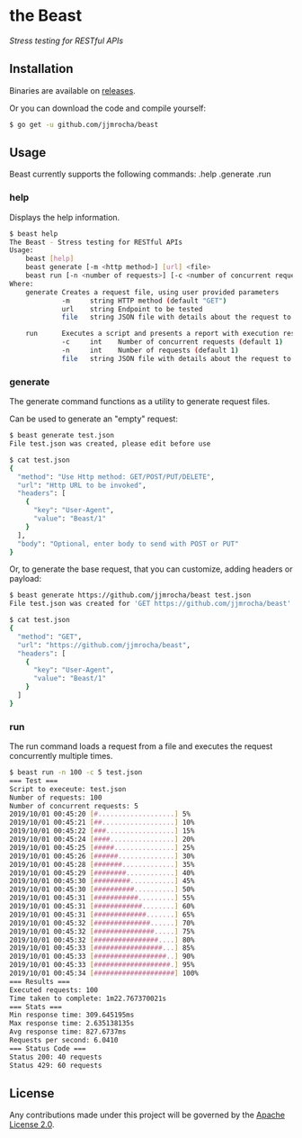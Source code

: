 the Beast
=========
*Stress testing for RESTful APIs*

## Installation
Binaries are available on [releases](https://github.com/jjmrocha/beast/releases).

Or you can download the code and compile yourself:
```sh
$ go get -u github.com/jjmrocha/beast
```

## Usage
Beast currently supports the following commands:
.help
.generate
.run

### help
Displays the help information.

```sh
$ beast help
The Beast - Stress testing for RESTful APIs
Usage:
	beast [help]
	beast generate [-m <http method>] [url] <file>
	beast run [-n <number of requests>] [-c <number of concurrent requests>] <file>
Where:
	generate Creates a request file, using user provided parameters
	         -m     string HTTP method (default "GET")
	         url    string Endpoint to be tested
	         file   string JSON file with details about the request to test

	run      Executes a script and presents a report with execution results
	         -c     int    Number of concurrent requests (default 1)
	         -n     int    Number of requests (default 1)
	         file   string JSON file with details about the request to test
```

### generate
The generate command functions as a utility to generate request files.

Can be used to generate an "empty" request:
```sh
$ beast generate test.json                                                        
File test.json was created, please edit before use

$ cat test.json
{
  "method": "Use Http method: GET/POST/PUT/DELETE",
  "url": "Http URL to be invoked",
  "headers": [
    {
      "key": "User-Agent",
      "value": "Beast/1"
    }
  ],
  "body": "Optional, enter body to send with POST or PUT"
}
```

Or, to generate the base request, that you can customize, adding headers or payload:
```sh
$ beast generate https://github.com/jjmrocha/beast test.json
File test.json was created for 'GET https://github.com/jjmrocha/beast'

$ cat test.json
{
  "method": "GET",
  "url": "https://github.com/jjmrocha/beast",
  "headers": [
    {
      "key": "User-Agent",
      "value": "Beast/1"
    }
  ]
}
```

### run
The run command loads a request from a file and executes the request concurrently multiple times.

```sh
$ beast run -n 100 -c 5 test.json
=== Test ===
Script to execeute: test.json
Number of requests: 100
Number of concurrent requests: 5
2019/10/01 00:45:20 [#...................] 5%
2019/10/01 00:45:21 [##..................] 10%
2019/10/01 00:45:22 [###.................] 15%
2019/10/01 00:45:24 [####................] 20%
2019/10/01 00:45:25 [#####...............] 25%
2019/10/01 00:45:26 [######..............] 30%
2019/10/01 00:45:28 [#######.............] 35%
2019/10/01 00:45:29 [########............] 40%
2019/10/01 00:45:30 [#########...........] 45%
2019/10/01 00:45:30 [##########..........] 50%
2019/10/01 00:45:31 [###########.........] 55%
2019/10/01 00:45:31 [############........] 60%
2019/10/01 00:45:31 [#############.......] 65%
2019/10/01 00:45:32 [##############......] 70%
2019/10/01 00:45:32 [###############.....] 75%
2019/10/01 00:45:32 [################....] 80%
2019/10/01 00:45:33 [#################...] 85%
2019/10/01 00:45:33 [##################..] 90%
2019/10/01 00:45:33 [###################.] 95%
2019/10/01 00:45:34 [####################] 100%
=== Results ===
Executed requests: 100
Time taken to complete: 1m22.767370021s
=== Stats ===
Min response time: 309.645195ms
Max response time: 2.635138135s
Avg response time: 827.6737ms
Requests per second: 6.0410
=== Status Code ===
Status 200: 40 requests
Status 429: 60 requests
```

## License
Any contributions made under this project will be governed by the [Apache License 2.0](./LICENSE.md).